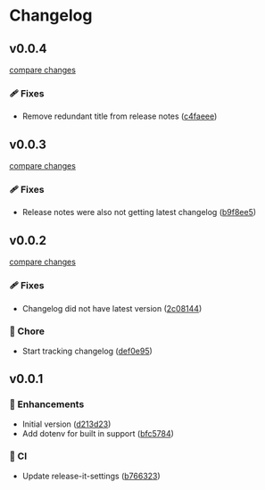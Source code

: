# Changelog

## v0.0.4

[compare changes](https://github.com/jcamp-code/release-it-changelogen/compare/v0.0.3...v0.0.4)

### 🩹 Fixes

- Remove redundant title from release notes ([c4faeee](https://github.com/jcamp-code/release-it-changelogen/commit/c4faeee))

## v0.0.3

[compare changes](https://github.com/jcamp-code/release-it-changelogen/compare/v0.0.2...v0.0.3)

### 🩹 Fixes

- Release notes were also not getting latest changelog ([b9f8ee5](https://github.com/jcamp-code/release-it-changelogen/commit/b9f8ee5))

## v0.0.2

[compare changes](https://github.com/jcamp-code/release-it-changelogen/compare/v0.0.1...v0.0.2)

### 🩹 Fixes

- Changelog did not have latest version ([2c08144](https://github.com/jcamp-code/release-it-changelogen/commit/2c08144))

### 🏡 Chore

- Start tracking changelog ([def0e95](https://github.com/jcamp-code/release-it-changelogen/commit/def0e95))

## v0.0.1

### 🚀 Enhancements

- Initial version ([d213d23](https://github.com/jcamp-code/release-it-changelogen/commit/d213d23))
- Add dotenv for built in support ([bfc5784](https://github.com/jcamp-code/release-it-changelogen/commit/bfc5784))

### 🤖 CI

- Update release-it-settings ([b766323](https://github.com/jcamp-code/release-it-changelogen/commit/b766323))
